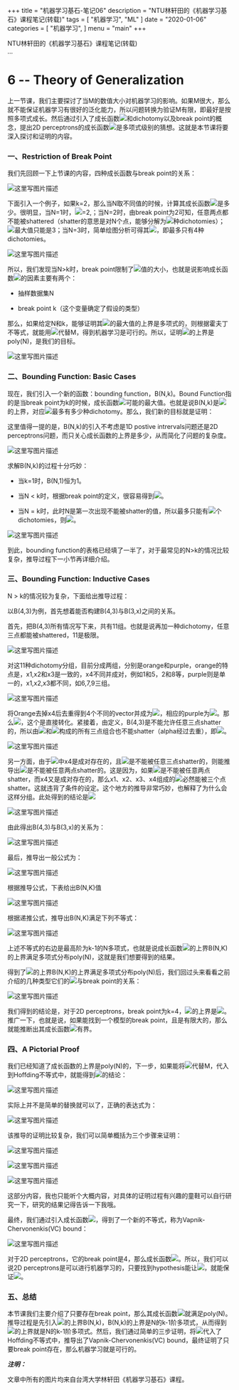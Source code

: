 +++
title = "机器学习基石-笔记06"
description = "NTU林轩田的《机器学习基石》课程笔记(转载)"
tags = [
    "机器学习", "ML"
]
date = "2020-01-06"
categories = [
    "机器学习",
]
menu = "main"
+++

NTU林轩田的《机器学习基石》课程笔记(转载) <br>
...

# 6 -- Theory of Generalization

上一节课，我们主要探讨了当M的数值大小对机器学习的影响。如果M很大，那么就不能保证机器学习有很好的泛化能力，所以问题转换为验证M有限，即最好是按照多项式成长。然后通过引入了成长函数![](../../pic/ML/b5dfc1d72d3bc59070321b6dc617fce2.jpg)和dichotomy以及break point的概念，提出2D perceptrons的成长函数![](../../pic/ML/b5dfc1d72d3bc59070321b6dc617fce2.jpg)是多项式级别的猜想。这就是本节课将要深入探讨和证明的内容。

### **一、Restriction of Break Point**

我们先回顾一下上节课的内容，四种成长函数与break point的关系：

![这里写图片描述](../../pic/ML/04f493664b201b8df9c53b61298cab13.jpg)

下面引入一个例子，如果k=2，那么当N取不同值的时候，计算其成长函数![](../../pic/ML/b5dfc1d72d3bc59070321b6dc617fce2.jpg)是多少。很明显，当N=1时，![](../../pic/ML/b5dfc1d72d3bc59070321b6dc617fce2.jpg)=2,；当N=2时，由break point为2可知，任意两点都不能被shattered（shatter的意思是对N个点，能够分解为![](../../pic/ML/7cd97d730040fe395178281c9bcd2896.jpg)种dichotomies）；![](../../pic/ML/b5dfc1d72d3bc59070321b6dc617fce2.jpg)最大值只能是3；当N=3时，简单绘图分析可得其![](../../pic/ML/b5dfc1d72d3bc59070321b6dc617fce2.jpg)，即最多只有4种dichotomies。

![这里写图片描述](../../pic/ML/e35fe0cc5f978367608fbe0832b89876.jpg)

所以，我们发现当N&gt;k时，break point限制了![](../../pic/ML/b5dfc1d72d3bc59070321b6dc617fce2.jpg)值的大小，也就是说影响成长函数![](../../pic/ML/b5dfc1d72d3bc59070321b6dc617fce2.jpg)的因素主要有两个：

*   抽样数据集N

*   break point k（这个变量确定了假设的类型）

那么，如果给定N和k，能够证明其![](../../pic/ML/b5dfc1d72d3bc59070321b6dc617fce2.jpg)的最大值的上界是多项式的，则根据霍夫丁不等式，就能用![](../../pic/ML/b5dfc1d72d3bc59070321b6dc617fce2.jpg)代替M，得到机器学习是可行的。所以，证明![](../../pic/ML/b5dfc1d72d3bc59070321b6dc617fce2.jpg)的上界是poly(N)，是我们的目标。

![这里写图片描述](../../pic/ML/d93b83928aca7ad49c974a734e903c75.jpg)

### **二、Bounding Function: Basic Cases**

现在，我们引入一个新的函数：bounding function，B(N,k)。Bound Function指的是当break point为k的时候，成长函数![](../../pic/ML/b5dfc1d72d3bc59070321b6dc617fce2.jpg)可能的最大值。也就是说B(N,k)是![](../../pic/ML/b5dfc1d72d3bc59070321b6dc617fce2.jpg)的上界，对应![](../../pic/ML/b5dfc1d72d3bc59070321b6dc617fce2.jpg)最多有多少种dichotomy。那么，我们新的目标就是证明：

这里值得一提的是，B(N,k)的引入不考虑是1D postive intrervals问题还是2D perceptrons问题，而只关心成长函数的上界是多少，从而简化了问题的复杂度。

![这里写图片描述](../../pic/ML/8b0d2ebec1dc8e39584706453f0e95ea.jpg)

求解B(N,k)的过程十分巧妙：

*   当k=1时，B(N,1)恒为1。

*   当N &lt; k时，根据break point的定义，很容易得到![](../../pic/ML/458d09662b917b59905548a3993e96cc.jpg)。

*   当N = k时，此时N是第一次出现不能被shatter的值，所以最多只能有![](../../pic/ML/7cd97d730040fe395178281c9bcd2896.jpg)个dichotomies，则![](../../pic/ML/458d09662b917b59905548a3993e96cc.jpg)。

![这里写图片描述](../../pic/ML/3b23bef628d9fbafbf28bc252d02cb09.jpg)

到此，bounding function的表格已经填了一半了，对于最常见的N&gt;k的情况比较复杂，推导过程下一小节再详细介绍。

### **三、Bounding Function: Inductive Cases**

N &gt; k的情况较为复杂，下面给出推导过程：

以B(4,3)为例，首先想着能否构建B(4,3)与B(3,x)之间的关系。

首先，把B(4,3)所有情况写下来，共有11组。也就是说再加一种dichotomy，任意三点都能被shattered，11是极限。

![这里写图片描述](../../pic/ML/2c425af1bda39d5d4fdb515dba5f683c.jpg)

对这11种dichotomy分组，目前分成两组，分别是orange和purple，orange的特点是，x1,x2和x3是一致的，x4不同并成对，例如1和5，2和8等，purple则是单一的，x1,x2,x3都不同，如6,7,9三组。

![这里写图片描述](../../pic/ML/a28d9ac1bc94143c369fa4385a0c8606.jpg)

将Orange去掉x4后去重得到4个不同的vector并成为![](../../pic/ML/4b816d9a6c9d8dc65312017e305289d0.jpg)，相应的purple为![](../../pic/ML/19eb420f01ddee8a442203359e539f63.jpg)。那么![](../../pic/ML/26491f4fd30de6f0330fd2bd7e364b44.jpg)，这个是直接转化。紧接着，由定义，B(4,3)是不能允许任意三点shatter的，所以由![](../../pic/ML/4b816d9a6c9d8dc65312017e305289d0.jpg)和![](../../pic/ML/19eb420f01ddee8a442203359e539f63.jpg)构成的所有三点组合也不能shatter（alpha经过去重），即![](../../pic/ML/4b816d9a6c9d8dc65312017e305289d0.jpg)。

![这里写图片描述](../../pic/ML/0f72079b59b2c590934d6fbc97f49b86.jpg)

另一方面，由于![](../../pic/ML/4b816d9a6c9d8dc65312017e305289d0.jpg)中x4是成对存在的，且![](../../pic/ML/4b816d9a6c9d8dc65312017e305289d0.jpg)是不能被任意三点shatter的，则能推导出![](../../pic/ML/4b816d9a6c9d8dc65312017e305289d0.jpg)是不能被任意两点shatter的。这是因为，如果![](../../pic/ML/4b816d9a6c9d8dc65312017e305289d0.jpg)是不能被任意两点shatter，而x4又是成对存在的，那么x1、x2、x3、x4组成的![](../../pic/ML/4b816d9a6c9d8dc65312017e305289d0.jpg)必然能被三个点shatter。这就违背了条件的设定。这个地方的推导非常巧妙，也解释了为什么会这样分组。此处得到的结论是![](../../pic/ML/4b816d9a6c9d8dc65312017e305289d0.jpg)

![这里写图片描述](../../pic/ML/62b7e9853cf1e2c93e36e734684ffedc.jpg)

由此得出B(4,3)与B(3,x)的关系为：

![这里写图片描述](../../pic/ML/b70c0e4f3f5acaff10bb2ed9b63af571.jpg)

最后，推导出一般公式为：

![这里写图片描述](../../pic/ML/16f8ad8a2b62816f059ac3bf3ed190a5.jpg)

根据推导公式，下表给出B(N,K)值

![这里写图片描述](../../pic/ML/ae00d20e35b7b5ba26fda3c392c3be6d.jpg)

根据递推公式，推导出B(N,K)满足下列不等式：

![这里写图片描述](../../pic/ML/ff23be6e6b260123571f2b06d03610d1.jpg)

上述不等式的右边是最高阶为k-1的N多项式，也就是说成长函数![](../../pic/ML/b5dfc1d72d3bc59070321b6dc617fce2.jpg)的上界B(N,K)的上界满足多项式分布poly(N)，这就是我们想要得到的结果。

得到了![](../../pic/ML/b5dfc1d72d3bc59070321b6dc617fce2.jpg)的上界B(N,K)的上界满足多项式分布poly(N)后，我们回过头来看看之前介绍的几种类型它们的![](../../pic/ML/b5dfc1d72d3bc59070321b6dc617fce2.jpg)与break point的关系：

![这里写图片描述](../../pic/ML/b274867af01a89518824fc6395aa4e50.jpg)

我们得到的结论是，对于2D perceptrons，break point为k=4，![](../../pic/ML/b5dfc1d72d3bc59070321b6dc617fce2.jpg)的上界是![](../../pic/ML/e8576a0230698c0e77c5527cd1727568.jpg)。推广一下，也就是说，如果能找到一个模型的break point，且是有限大的，那么就能推断出其成长函数![](../../pic/ML/b5dfc1d72d3bc59070321b6dc617fce2.jpg)有界。

### **四、A Pictorial Proof**

我们已经知道了成长函数的上界是poly(N)的，下一步，如果能将![](../../pic/ML/b5dfc1d72d3bc59070321b6dc617fce2.jpg)代替M，代入到Hoffding不等式中，就能得到![](../../pic/ML/775a32097a04956d0512e64ffb9c0fb4.jpg)的结论：

![这里写图片描述](../../pic/ML/56bdd9b5ca1eb9619f4b4bed3a1be4e0.jpg)

实际上并不是简单的替换就可以了，正确的表达式为：

![这里写图片描述](../../pic/ML/2335ae24f94e920920f39ab0664a756d.jpg)

该推导的证明比较复杂，我们可以简单概括为三个步骤来证明：

![这里写图片描述](../../pic/ML/e0333ab9074c1b4afadfd11d448a5f53.jpg)

![这里写图片描述](../../pic/ML/7b8f0bee962842fa8de95a3990251150.jpg)

![这里写图片描述](../../pic/ML/862f46fc4f65abf0ef3e91350620320d.jpg)

这部分内容，我也只能听个大概内容，对具体的证明过程有兴趣的童鞋可以自行研究一下，研究的结果记得告诉一下我哦。

最终，我们通过引入成长函数![](../../pic/ML/b119518687af4f52fd05706b858d5b4e.jpg)，得到了一个新的不等式，称为Vapnik-Chervonenkis(VC) bound：

![这里写图片描述](../../pic/ML/bfe096b23bc59dc545bade37df21c182.jpg)

对于2D perceptrons，它的break point是4，那么成长函数![](../../pic/ML/b5dfc1d72d3bc59070321b6dc617fce2.jpg)。所以，我们可以说2D perceptrons是可以进行机器学习的，只要找到hypothesis能让![](../../pic/ML/1737a139505385980c969238ed819727.jpg)，就能保证![](../../pic/ML/8bc76a1f5706eb9d7282ce1655f95eb4.jpg)。

### **五、总结**

本节课我们主要介绍了只要存在break point，那么其成长函数![](../../pic/ML/b5dfc1d72d3bc59070321b6dc617fce2.jpg)就满足poly(N)。推导过程是先引入![](../../pic/ML/b5dfc1d72d3bc59070321b6dc617fce2.jpg)的上界B(N,k)，B(N,k)的上界是N的k-1阶多项式，从而得到![](../../pic/ML/b5dfc1d72d3bc59070321b6dc617fce2.jpg)的上界就是N的k-1阶多项式。然后，我们通过简单的三步证明，将![](../../pic/ML/b5dfc1d72d3bc59070321b6dc617fce2.jpg)代入了Hoffding不等式中，推导出了Vapnik-Chervonenkis(VC) bound，最终证明了只要break point存在，那么机器学习就是可行的。

**_注明：_**

文章中所有的图片均来自台湾大学林轩田《机器学习基石》课程。
